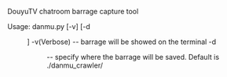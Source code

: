 DouyuTV chatroom barrage capture tool

Usage: 
danmu.py <roomid> [-v] [-d <dir>]
-v(Verbose) -- barrage will be showed on the terminal
-d <dir> -- specify where the barrage will be saved. Default is ./danmu_crawler/

